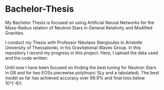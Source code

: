 # Bachelor-Thesis
My Bachelor Thesis is focused on using Artificial Neural Networks for the Mass-Radius relation of Neutron Stars in General Relativity and Modified Gravities.

I conduct my Thesis with Professor Nikolaos Stergioulas in Aristotle University of Thessaloniki, in his Gravitational Waves Group. In this repository I record my progress in this project. Here, I upload the data used and the code written.

Until now I have been focused on finding the best tuning for Neutron Stars in GR and for two EOSs piecewise polytropic SLy and a tabulated). The best model so far has achieved accuracy over 99.9% and final loss below 10^{-4}!.
